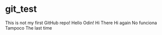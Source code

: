 # git_test
This is not my first GitHub repo!
Hello Odin!
Hi There
Hi again
No funciona
Tampoco
The last time